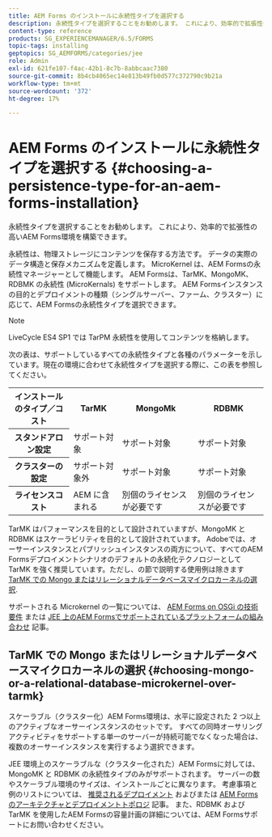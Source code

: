 ```yaml
---
title: AEM Forms のインストールに永続性タイプを選択する
description: 永続性タイプを選択することをお勧めします。 これにより、効率的で拡張性の高いAEM Forms環境を構築できます。
content-type: reference
products: SG_EXPERIENCEMANAGER/6.5/FORMS
topic-tags: installing
geptopics: SG_AEMFORMS/categories/jee
role: Admin
exl-id: 621fe107-f4ac-42b1-8c7b-8abbcaac7380
source-git-commit: 8b4cb4065ec14e813b49fb0d577c372790c9b21a
workflow-type: tm+mt
source-wordcount: '372'
ht-degree: 17%

---
```


# AEM Forms のインストールに永続性タイプを選択する {#choosing-a-persistence-type-for-an-aem-forms-installation}

永続性タイプを選択することをお勧めします。 これにより、効率的で拡張性の高いAEM Forms環境を構築できます。

永続性は、物理ストレージにコンテンツを保存する方法です。 データの実際のデータ構造と保存メカニズムを定義します。 MicroKernel は、AEM Formsの永続性マネージャーとして機能します。 AEM Formsは、TarMK、MongoMK、RDBMK の永続性 (MicroKernals) をサポートします。 AEM Formsインスタンスの目的とデプロイメントの種類（シングルサーバー、ファーム、クラスター）に応じて、AEM Formsの永続性タイプを選択できます。

>[!NOTE]
>
>LiveCycle ES4 SP1 では TarPM 永続性を使用してコンテンツを格納します。

次の表は、サポートしているすべての永続性タイプと各種のパラメーターを示しています。現在の環境に合わせて永続性タイプを選択する際に、この表を参照してください。

<table>
 <tbody>
  <tr>
   <th><strong>インストールのタイプ／コスト</strong></th>
   <th><strong>TarMK</strong></th>
   <th><strong>MongoMk</strong></th>
   <th><strong>RDBMK</strong></th>
  </tr>
  <tr>
   <th><strong>スタンドアロン設定</strong></th>
   <td>サポート対象<br /> </td>
   <td>サポート対象</td>
   <td>サポート対象</td>
  </tr>
  <tr>
   <th><strong>クラスターの設定</strong></th>
   <td>サポート対象外</td>
   <td>サポート対象</td>
   <td>サポート対象</td>
  </tr>
  <tr>
   <th><strong>ライセンスコスト</strong></th>
   <td>AEM に含まれる </td>
   <td>別個のライセンスが必要です</td>
   <td>別個のライセンスが必要です</td>
  </tr>
 </tbody>
</table>

TarMK はパフォーマンスを目的として設計されていますが、MongoMK と RDBMK はスケーラビリティを目的として設計されています。 Adobeでは、オーサーインスタンスとパブリッシュインスタンスの両方について、すべてのAEM Formsデプロイメントシナリオのデフォルトの永続化テクノロジーとして TarMK を強く推奨しています。ただし、の節で説明する使用例は除きます [TarMK での Mongo またはリレーショナルデータベースマイクロカーネルの選択](#p-choosing-mongo-or-a-relational-database-microkernel-over-tarmk-p).

サポートされる Microkernel の一覧については、 [AEM Forms on OSGi の技術要件](/help/sites-deploying/technical-requirements.md) または [JEE 上のAEM Formsでサポートされているプラットフォームの組み合わせ](/help/forms/using/aem-forms-jee-supported-platforms.md) 記事。

## TarMK での Mongo またはリレーショナルデータベースマイクロカーネルの選択 {#choosing-mongo-or-a-relational-database-microkernel-over-tarmk}

スケーラブル（クラスター化）AEM Forms環境は、水平に設定された 2 つ以上のアクティブなオーサーインスタンスのセットです。 すべての同時オーサリングアクティビティをサポートする単一のサーバーが持続可能でなくなった場合は、複数のオーサーインスタンスを実行するよう選択できます。

JEE 環境上のスケーラブルな（クラスター化された）AEM Formsに対しては、MongoMK と RDBMK の永続性タイプのみがサポートされます。 サーバーの数やスケーラブル環境のサイズは、インストールごとに異なります。 考慮事項と例のリストについては、 [推奨されるデプロイメント](/help/sites-deploying/recommended-deploys.md) およびまたは [AEM Formsのアーキテクチャとデプロイメントトポロジ](/help/forms/using/aem-forms-architecture-deployment.md) 記事。 また、RDBMK および TarMK を使用したAEM Formsの容量計画の詳細については、AEM Formsサポートにお問い合わせください。
